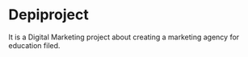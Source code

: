 # Depiproject
It is a Digital Marketing project about creating a marketing agency for education filed.
